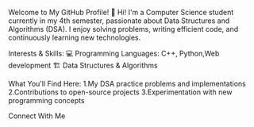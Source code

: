 Welcome to My GitHub Profile! 👋
Hi! I'm a Computer Science student currently in my 4th semester, passionate about Data Structures and Algorithms (DSA).
I enjoy solving problems, writing efficient code, and continuously learning new technologies.

Interests & Skills: 
💻 Programming Languages: C++, Python,Web development
🏗️ Data Structures & Algorithms

What You'll Find Here:
1.My DSA practice problems and implementations
2.Contributions to open-source projects
3.Experimentation with new programming concepts

Connect With Me
